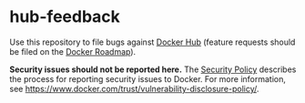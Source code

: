 # hub-feedback

Use this repository to file bugs against [Docker Hub](https://hub.docker.com/) (feature requests should be filed on the [Docker Roadmap](https://github.com/docker/roadmap)).

**Security issues should not be reported here.** The [Security Policy](https://github.com/docker/hub-feedback/security/policy) describes the process for reporting security issues to Docker. For more information, see <https://www.docker.com/trust/vulnerability-disclosure-policy/>.
